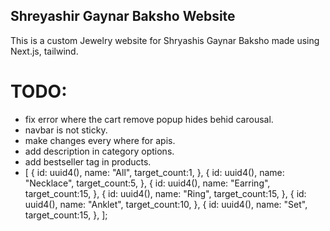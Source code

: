 ## Shreyashir Gaynar Baksho Website

This is a custom Jewelry website for Shryashis Gaynar Baksho made using Next.js, tailwind.

# TODO:

- fix error where the cart remove popup hides behid carousal.
- navbar is not sticky.
- make changes every where for apis.
- add description in category options.
- add bestseller tag in products.
- [
  {
  id: uuid4(),
  name: "All",
  target_count:1,
  },
  {
  id: uuid4(),
  name: "Necklace",
  target_count:5,
  },
  {
  id: uuid4(),
  name: "Earring",
  target_count:15,
  },
  {
  id: uuid4(),
  name: "Ring",
  target_count:15,
  },
  {
  id: uuid4(),
  name: "Anklet",
  target_count:10,
  },
  {
  id: uuid4(),
  name: "Set",
  target_count:15,
  },
  ];
